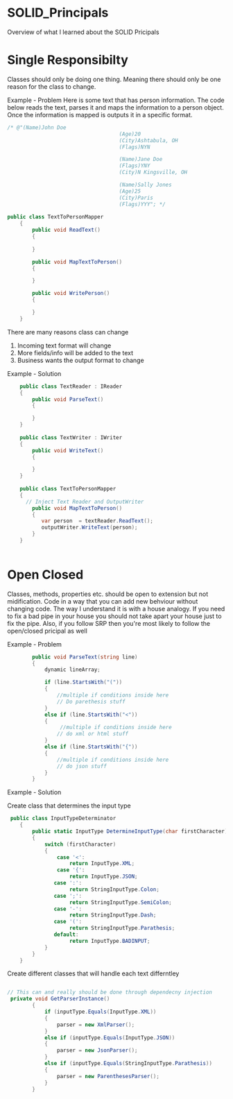 # SOLID_Principals
Overview of what I learned about the SOLID Pricipals


# Single Responsibilty
Classes should only be doing one thing. Meaning there should only be one reason for the class to change.

Example - Problem
Here is some text that has person information. The code below reads the text, parses it and maps the information to a person object. Once the information is mapped is outputs it in a specific format.

```csharp
/* @"(Name)John Doe
                                    (Age)20
                                    (City)Ashtabula, OH
                                    (Flags)NYN

                                    (Name)Jane Doe
                                    (Flags)YNY
                                    (City)N Kingsville, OH

                                    (Name)Sally Jones
                                    (Age)25
                                    (City)Paris
                                    (Flags)YYY"; */
                                    
public class TextToPersonMapper
    {
        public void ReadText()
        {
         
        }

        public void MapTextToPerson()
        {

        }

        public void WritePerson()
        {

        }
    }
```

There are many reasons class can change
1) Incoming text format will change
2) More fields/info will be added to the text
3) Business wants the output format to change

Example - Solution

```csharp
    public class TextReader : IReader
    {
        public void ParseText()
        {

        }
    }
    
    public class TextWriter : IWriter
    {
        public void WriteText()
        {

        }
    }
    
    public class TextToPersonMapper
    {
      // Inject Text Reader and OutputWriter
        public void MapTextToPerson()
        {
           var person  = textReader.ReadText();
           outputWriter.WriteText(person);
        }
    }
    
```
# Open Closed
Classes, methods, properties etc. should be open to extension but not midification. Code in a way that you can add new behviour without 
changing code. The way I understand it is with a house analogy. If you need to fix a bad pipe in your house you should not take apart your house just to fix the pipe. Also, if you follow SRP then you're most likely to follow the open/closed pricipal as well

Example - Problem

```csharp
        public void ParseText(string line)
        {
            dynamic lineArray;

            if (line.StartsWith("("))
            {
                //multiple if conditions inside here
                // Do parethesis stuff
            }
            else if (line.StartsWith("<"))
            {
                 //multiple if conditions inside here
                // do xml or html stuff
            }
            else if (line.StartsWith("{"))
            {
                //multiple if conditions inside here
                // do json stuff
            }
        }
```
Example - Solution

Create class that determines the input type

```csharp
 public class InputTypeDeterminator
    {
        public static InputType DetermineInputType(char firstCharacter)
        {
            switch (firstCharacter)
            {
                case '<':
                    return InputType.XML;
                case '{':
                    return InputType.JSON;
               case ':':
                    return StringInputType.Colon;
               case ';':
                    return StringInputType.SemiColon;
               case '-':
                    return StringInputType.Dash;
               case '(':
                    return StringInputType.Parathesis;
               default:
                    return InputType.BADINPUT;
            }
        }
    }
```
Create different classes that will handle each text differntley 
```csharp

// This can and really should be done through dependecny injection
 private void GetParserInstance()
        {
            if (inputType.Equals(InputType.XML))
            {
                parser = new XmlParser();
            }
            else if (inputType.Equals(InputType.JSON))
            {
                parser = new JsonParser();
            }
            else if (inputType.Equals(StringInputType.Parathesis))
            {
                parser = new ParenthesesParser();
            }
        }
```


